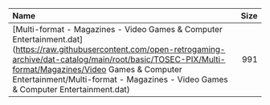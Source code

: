 |Name|Size|
|:---|---:|
|[Multi-format - Magazines - Video Games & Computer Entertainment.dat](https://raw.githubusercontent.com/open-retrogaming-archive/dat-catalog/main/root/basic/TOSEC-PIX/Multi-format/Magazines/Video Games & Computer Entertainment/Multi-format - Magazines - Video Games & Computer Entertainment.dat)|991|
